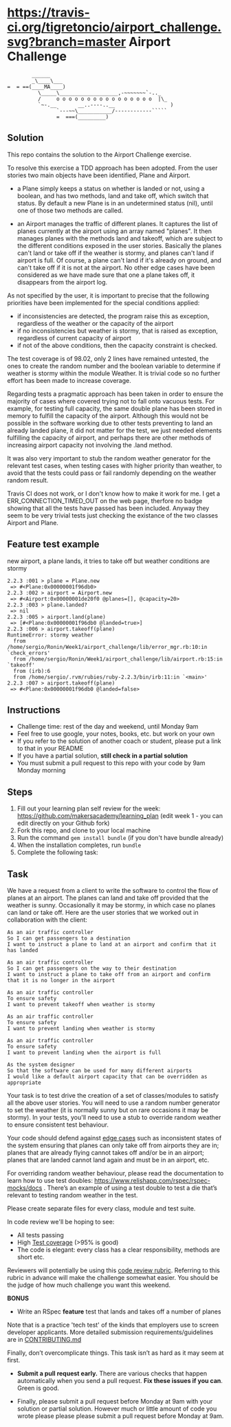 https://travis-ci.org/tigretoncio/airport_challenge.svg?branch=master
Airport Challenge
=================

```
        ______
        _\____\___
=  = ==(____MA____)
          \_____\___________________,-~~~~~~~`-.._
          /     o o o o o o o o o o o o o o o o  |\_
          `~-.__       __..----..__                  )
                `---~~\___________/------------`````
                =  ===(_________)

```

Solution
---------
This repo contains the solution to the Airport Challenge exercise.

To resolve this exercise a TDD approach has been adopted.  From the user stories two main objects have been identified, Plane and Airport.

* a Plane simply keeps a status on whether is landed or not, using a boolean, and has two methods, land and take off, which switch that status.  By default a new Plane is in an undetermined status (nil), until one of those two methods are called.

* an Airport manages the traffic of different planes.  It captures the list of planes currently at the airport using an array named "planes".  It then manages planes with the methods land and takeoff, which are subject to the different conditions exposed in the user stories.  Basically the planes can't land or take off if the weather is stormy, and planes can't land if airport is full.  Of course, a plane can't land if it's already on ground, and can't take off if it is not at the airport.  No other edge cases have been considered as we have made sure that one a plane takes off, it disappears from the airport log.

As not specified by the user, it is important to precise that the following priorities have been implemented for the special conditions applied:

* if inconsistencies are detected, the program raise this as exception, regardless of the weather or the capacity of the airport
* if no inconsistencies but weather is stormy, that is raised as exception, regardless of current capacity of airport
* if not of the above conditions, then the capacity constraint is checked.

The test coverage is of 98.02, only 2 lines have remained untested, the ones to create the random number and the boolean variable to determine if weather is stormy within the module Weather.  It is trivial code so no further effort has been made to increase coverage.

Regarding tests a pragmatic approach has been taken in order to ensure the majority of cases where covered trying not to fall onto vacuous tests.  For example, for testing full capacity, the same double plane has been stored in memory to fulfill the capacity of the airport.  Although this would not be possible in the software working due to other tests preventing to land an already landed plane, it did not matter for the test, we just needed elements fulfilling the capacity of airport, and perhaps there are other methods of increasing airport capacity not involving the .land method.

It was also very important to stub the random weather generator for the relevant test cases, when testing cases with higher priority than weather, to avoid that the tests could pass or fail randomly depending on the weather random result.

Travis CI does not work, or I don't know how to make it work for me.  I get a ERR_CONNECTION_TIMED_OUT on the web page, therfore no badge showing that all the tests have passed has been included.  Anyway they seem to be very trivial tests just checking the existance of the two classes Airport and Plane.

Feature test example
---------
new airport, a plane lands, it tries to take off but weather conditions are stormy
```
2.2.3 :001 > plane = Plane.new
 => #<Plane:0x00000001f96db0>
2.2.3 :002 > airport = Airport.new
 => #<Airport:0x00000001de20f0 @planes=[], @capacity=20>
2.2.3 :003 > plane.landed?
 => nil
2.2.3 :005 > airport.land(plane)
 => [#<Plane:0x00000001f96db0 @landed=true>]
2.2.3 :006 > airport.takeoff(plane)
RuntimeError: stormy weather
  from /home/sergio/Ronin/Week1/airport_challenge/lib/error_mgr.rb:10:in `check_errors'
  from /home/sergio/Ronin/Week1/airport_challenge/lib/airport.rb:15:in `takeoff'
  from (irb):6
  from /home/sergio/.rvm/rubies/ruby-2.2.3/bin/irb:11:in `<main>'
2.2.3 :007 > airport.takeoff(plane)
 => #<Plane:0x00000001f96db0 @landed=false>

```




Instructions
---------

* Challenge time: rest of the day and weekend, until Monday 9am
* Feel free to use google, your notes, books, etc. but work on your own
* If you refer to the solution of another coach or student, please put a link to that in your README
* If you have a partial solution, **still check in a partial solution**
* You must submit a pull request to this repo with your code by 9am Monday morning

Steps
-------

1. Fill out your learning plan self review for the week: https://github.com/makersacademy/learning_plan (edit week 1 - you can edit directly on your Github fork)
2. Fork this repo, and clone to your local machine
3. Run the command `gem install bundle` (if you don't have bundle already)
4. When the installation completes, run `bundle`
3. Complete the following task:

Task
-----

We have a request from a client to write the software to control the flow of planes at an airport. The planes can land and take off provided that the weather is sunny. Occasionally it may be stormy, in which case no planes can land or take off.  Here are the user stories that we worked out in collaboration with the client:

```
As an air traffic controller
So I can get passengers to a destination
I want to instruct a plane to land at an airport and confirm that it has landed

As an air traffic controller
So I can get passengers on the way to their destination
I want to instruct a plane to take off from an airport and confirm that it is no longer in the airport

As an air traffic controller
To ensure safety
I want to prevent takeoff when weather is stormy

As an air traffic controller
To ensure safety
I want to prevent landing when weather is stormy

As an air traffic controller
To ensure safety
I want to prevent landing when the airport is full

As the system designer
So that the software can be used for many different airports
I would like a default airport capacity that can be overridden as appropriate
```

Your task is to test drive the creation of a set of classes/modules to satisfy all the above user stories. You will need to use a random number generator to set the weather (it is normally sunny but on rare occasions it may be stormy). In your tests, you'll need to use a stub to override random weather to ensure consistent test behaviour.

Your code should defend against [edge cases](http://programmers.stackexchange.com/questions/125587/what-are-the-difference-between-an-edge-case-a-corner-case-a-base-case-and-a-b) such as inconsistent states of the system ensuring that planes can only take off from airports they are in; planes that are already flying cannot takes off and/or be in an airport; planes that are landed cannot land again and must be in an airport, etc.

For overriding random weather behaviour, please read the documentation to learn how to use test doubles: https://www.relishapp.com/rspec/rspec-mocks/docs . There’s an example of using a test double to test a die that’s relevant to testing random weather in the test.

Please create separate files for every class, module and test suite.

In code review we'll be hoping to see:

* All tests passing
* High [Test coverage](https://github.com/makersacademy/course/blob/master/pills/test_coverage.md) (>95% is good)
* The code is elegant: every class has a clear responsibility, methods are short etc.

Reviewers will potentially be using this [code review rubric](docs/review.md).  Referring to this rubric in advance will make the challenge somewhat easier.  You should be the judge of how much challenge you want this weekend.

**BONUS**

* Write an RSpec **feature** test that lands and takes off a number of planes

Note that is a practice 'tech test' of the kinds that employers use to screen developer applicants.  More detailed submission requirements/guidelines are in [CONTRIBUTING.md](CONTRIBUTING.md)

Finally, don’t overcomplicate things. This task isn’t as hard as it may seem at first.

* **Submit a pull request early.**  There are various checks that happen automatically when you send a pull request.  **Fix these issues if you can**.  Green is good.

* Finally, please submit a pull request before Monday at 9am with your solution or partial solution.  However much or little amount of code you wrote please please please submit a pull request before Monday at 9am.
